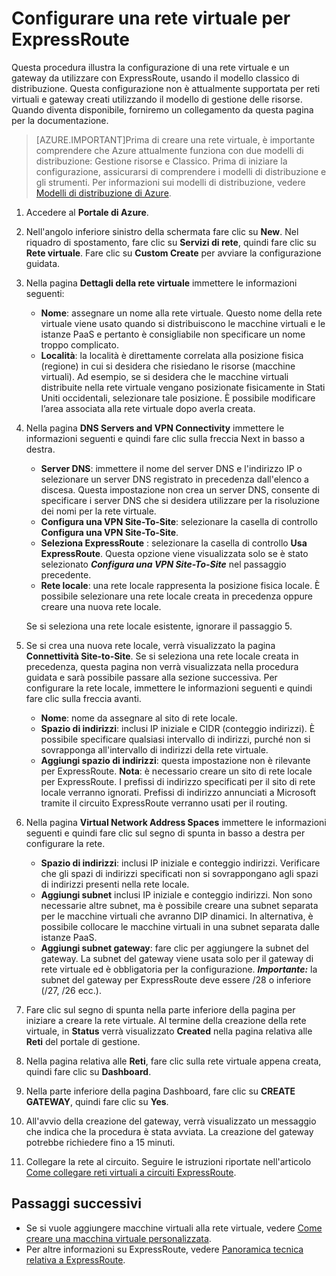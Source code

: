 <properties
   pageTitle="Configurare una rete virtuale e un gateway per ExpressRoute | Microsoft Azure"
   description="In questo articolo viene illustrata la configurazione di una rete virtuale (VNet) per ExpressRoute"
   documentationCenter="na"
   services="expressroute"
   authors="cherylmc"
   manager="carolz"
   editor=""
   tags="azure-service-management"/>

<tags 
   ms.service="expressroute"
   ms.devlang="na"
   ms.topic="article" 
   ms.tgt_pltfrm="na"
   ms.workload="infrastructure-services" 
   ms.date="09/22/2015"
   ms.author="cherylmc"/>

# Configurare una rete virtuale per ExpressRoute

Questa procedura illustra la configurazione di una rete virtuale e un gateway da utilizzare con ExpressRoute, usando il modello classico di distribuzione. Questa configurazione non è attualmente supportata per reti virtuali e gateway creati utilizzando il modello di gestione delle risorse. Quando diventa disponibile, forniremo un collegamento da questa pagina per la documentazione.
 
>[AZURE.IMPORTANT]Prima di creare una rete virtuale, è importante comprendere che Azure attualmente funziona con due modelli di distribuzione: Gestione risorse e Classico. Prima di iniziare la configurazione, assicurarsi di comprendere i modelli di distribuzione e gli strumenti. Per informazioni sui modelli di distribuzione, vedere [Modelli di distribuzione di Azure](../azure-classic-rm.md).

1. Accedere al **Portale di Azure**.

2. Nell'angolo inferiore sinistro della schermata fare clic su **New**. Nel riquadro di spostamento, fare clic su **Servizi di rete**, quindi fare clic su **Rete virtuale**. Fare clic su **Custom Create** per avviare la configurazione guidata.

3. Nella pagina **Dettagli della rete virtuale** immettere le informazioni seguenti:

	- **Nome**: assegnare un nome alla rete virtuale. Questo nome della rete virtuale viene usato quando si distribuiscono le macchine virtuali e le istanze PaaS e pertanto è consigliabile non specificare un nome troppo complicato.
	- **Località**: la località è direttamente correlata alla posizione fisica (regione) in cui si desidera che risiedano le risorse (macchine virtuali). Ad esempio, se si desidera che le macchine virtuali distribuite nella rete virtuale vengano posizionate fisicamente in Stati Uniti occidentali, selezionare tale posizione. È possibile modificare l’area associata alla rete virtuale dopo averla creata.

4. Nella pagina **DNS Servers and VPN Connectivity** immettere le informazioni seguenti e quindi fare clic sulla freccia Next in basso a destra.

	- **Server DNS**: immettere il nome del server DNS e l'indirizzo IP o selezionare un server DNS registrato in precedenza dall'elenco a discesa. Questa impostazione non crea un server DNS, consente di specificare i server DNS che si desidera utilizzare per la risoluzione dei nomi per la rete virtuale.
	- **Configura una VPN Site-To-Site**: selezionare la casella di controllo **Configura una VPN Site-To-Site**.
	- **Seleziona ExpressRoute** : selezionare la casella di controllo **Usa ExpressRoute**. Questa opzione viene visualizzata solo se è stato selezionato ***Configura una VPN Site-To-Site*** nel passaggio precedente.
	- **Rete locale**: una rete locale rappresenta la posizione fisica locale. È possibile selezionare una rete locale creata in precedenza oppure creare una nuova rete locale.

	Se si seleziona una rete locale esistente, ignorare il passaggio 5.

5. Se si crea una nuova rete locale, verrà visualizzato la pagina **Connettività Site-to-Site**. Se si seleziona una rete locale creata in precedenza, questa pagina non verrà visualizzata nella procedura guidata e sarà possibile passare alla sezione successiva. Per configurare la rete locale, immettere le informazioni seguenti e quindi fare clic sulla freccia avanti.

	- **Nome**: nome da assegnare al sito di rete locale.
	- **Spazio di indirizzi**: inclusi IP iniziale e CIDR (conteggio indirizzi). È possibile specificare qualsiasi intervallo di indirizzi, purché non si sovrapponga all'intervallo di indirizzi della rete virtuale.
	- **Aggiungi spazio di indirizzi**: questa impostazione non è rilevante per ExpressRoute. **Nota**: è necessario creare un sito di rete locale per ExpressRoute. I prefissi di indirizzo specificati per il sito di rete locale verranno ignorati. Prefissi di indirizzo annunciati a Microsoft tramite il circuito ExpressRoute verranno usati per il routing.

6. Nella pagina **Virtual Network Address Spaces** immettere le informazioni seguenti e quindi fare clic sul segno di spunta in basso a destra per configurare la rete.

	- **Spazio di indirizzi**: inclusi IP iniziale e conteggio indirizzi. Verificare che gli spazi di indirizzi specificati non si sovrappongano agli spazi di indirizzi presenti nella rete locale.
	- **Aggiungi subnet** inclusi IP iniziale e conteggio indirizzi. Non sono necessarie altre subnet, ma è possibile creare una subnet separata per le macchine virtuali che avranno DIP dinamici. In alternativa, è possibile collocare le macchine virtuali in una subnet separata dalle istanze PaaS.
	- **Aggiungi subnet gateway**: fare clic per aggiungere la subnet del gateway. La subnet del gateway viene usata solo per il gateway di rete virtuale ed è obbligatoria per la configurazione. ***Importante:*** la subnet del gateway per ExpressRoute deve essere /28 o inferiore (/27, /26 ecc.).

7. Fare clic sul segno di spunta nella parte inferiore della pagina per iniziare a creare la rete virtuale. Al termine della creazione della rete virtuale, in **Status** verrà visualizzato **Created** nella pagina relativa alle **Reti** del portale di gestione.

8. Nella pagina relativa alle **Reti**, fare clic sulla rete virtuale appena creata, quindi fare clic su **Dashboard**.
9. Nella parte inferiore della pagina Dashboard, fare clic su **CREATE GATEWAY**, quindi fare clic su **Yes**.

10. All'avvio della creazione del gateway, verrà visualizzato un messaggio che indica che la procedura è stata avviata. La creazione del gateway potrebbe richiedere fino a 15 minuti.

11. Collegare la rete al circuito. Seguire le istruzioni riportate nell'articolo [Come collegare reti virtuali a circuiti ExpressRoute](expressroute-howto-linkvnets-classic.md).

## Passaggi successivi

- Se si vuole aggiungere macchine virtuali alla rete virtuale, vedere [Come creare una macchina virtuale personalizzata](../virtual-machines-create-custom.md).
- Per altre informazioni su ExpressRoute, vedere [Panoramica tecnica relativa a ExpressRoute](expressroute-introduction.md).


 

<!---HONumber=Sept15_HO4-->
